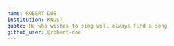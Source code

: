 ```yaml
---
name: ROBERT DOE
institution: KNUST
quote: He who wishes to sing will always find a song
github_user: @robert-doe
---
```

